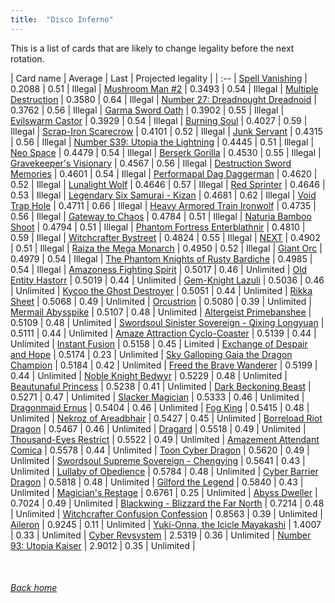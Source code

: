 ```yaml
---
title:  "Disco Inferno"
---
```


This is a list of cards that are likely to change legality before the next rotation.

| Card name | Average | Last | Projected legality |
| :-- |
[Spell Vanishing](https://db.ygoprodeck.com/card/?search=Spell%20Vanishing) | 0.2088 | 0.51 | Illegal |
[Mushroom Man #2](https://db.ygoprodeck.com/card/?search=Mushroom%20Man%20#2) | 0.3493 | 0.54 | Illegal |
[Multiple Destruction](https://db.ygoprodeck.com/card/?search=Multiple%20Destruction) | 0.3580 | 0.64 | Illegal |
[Number 27: Dreadnought Dreadnoid](https://db.ygoprodeck.com/card/?search=Number%2027:%20Dreadnought%20Dreadnoid) | 0.3762 | 0.56 | Illegal |
[Garma Sword Oath](https://db.ygoprodeck.com/card/?search=Garma%20Sword%20Oath) | 0.3902 | 0.55 | Illegal |
[Evilswarm Castor](https://db.ygoprodeck.com/card/?search=Evilswarm%20Castor) | 0.3929 | 0.54 | Illegal |
[Burning Soul](https://db.ygoprodeck.com/card/?search=Burning%20Soul) | 0.4027 | 0.59 | Illegal |
[Scrap-Iron Scarecrow](https://db.ygoprodeck.com/card/?search=Scrap-Iron%20Scarecrow) | 0.4101 | 0.52 | Illegal |
[Junk Servant](https://db.ygoprodeck.com/card/?search=Junk%20Servant) | 0.4315 | 0.56 | Illegal |
[Number S39: Utopia the Lightning](https://db.ygoprodeck.com/card/?search=Number%20S39:%20Utopia%20the%20Lightning) | 0.4445 | 0.51 | Illegal |
[Neo Space](https://db.ygoprodeck.com/card/?search=Neo%20Space) | 0.4479 | 0.54 | Illegal |
[Berserk Gorilla](https://db.ygoprodeck.com/card/?search=Berserk%20Gorilla) | 0.4530 | 0.55 | Illegal |
[Gravekeeper's Visionary](https://db.ygoprodeck.com/card/?search=Gravekeeper's%20Visionary) | 0.4567 | 0.56 | Illegal |
[Destruction Sword Memories](https://db.ygoprodeck.com/card/?search=Destruction%20Sword%20Memories) | 0.4601 | 0.54 | Illegal |
[Performapal Dag Daggerman](https://db.ygoprodeck.com/card/?search=Performapal%20Dag%20Daggerman) | 0.4620 | 0.52 | Illegal |
[Lunalight Wolf](https://db.ygoprodeck.com/card/?search=Lunalight%20Wolf) | 0.4646 | 0.57 | Illegal |
[Red Sprinter](https://db.ygoprodeck.com/card/?search=Red%20Sprinter) | 0.4646 | 0.53 | Illegal |
[Legendary Six Samurai - Kizan](https://db.ygoprodeck.com/card/?search=Legendary%20Six%20Samurai%20-%20Kizan) | 0.4681 | 0.62 | Illegal |
[Void Trap Hole](https://db.ygoprodeck.com/card/?search=Void%20Trap%20Hole) | 0.4711 | 0.66 | Illegal |
[Heavy Armored Train Ironwolf](https://db.ygoprodeck.com/card/?search=Heavy%20Armored%20Train%20Ironwolf) | 0.4735 | 0.56 | Illegal |
[Gateway to Chaos](https://db.ygoprodeck.com/card/?search=Gateway%20to%20Chaos) | 0.4784 | 0.51 | Illegal |
[Naturia Bamboo Shoot](https://db.ygoprodeck.com/card/?search=Naturia%20Bamboo%20Shoot) | 0.4794 | 0.51 | Illegal |
[Phantom Fortress Enterblathnir](https://db.ygoprodeck.com/card/?search=Phantom%20Fortress%20Enterblathnir) | 0.4810 | 0.59 | Illegal |
[Witchcrafter Bystreet](https://db.ygoprodeck.com/card/?search=Witchcrafter%20Bystreet) | 0.4824 | 0.55 | Illegal |
[NEXT](https://db.ygoprodeck.com/card/?search=NEXT) | 0.4902 | 0.51 | Illegal |
[Raiza the Mega Monarch](https://db.ygoprodeck.com/card/?search=Raiza%20the%20Mega%20Monarch) | 0.4950 | 0.52 | Illegal |
[Giant Orc](https://db.ygoprodeck.com/card/?search=Giant%20Orc) | 0.4979 | 0.54 | Illegal |
[The Phantom Knights of Rusty Bardiche](https://db.ygoprodeck.com/card/?search=The%20Phantom%20Knights%20of%20Rusty%20Bardiche) | 0.4985 | 0.54 | Illegal |
[Amazoness Fighting Spirit](https://db.ygoprodeck.com/card/?search=Amazoness%20Fighting%20Spirit) | 0.5017 | 0.46 | Unlimited |
[Old Entity Hastorr](https://db.ygoprodeck.com/card/?search=Old%20Entity%20Hastorr) | 0.5019 | 0.44 | Unlimited |
[Gem-Knight Lazuli](https://db.ygoprodeck.com/card/?search=Gem-Knight%20Lazuli) | 0.5036 | 0.46 | Unlimited |
[Kycoo the Ghost Destroyer](https://db.ygoprodeck.com/card/?search=Kycoo%20the%20Ghost%20Destroyer) | 0.5051 | 0.44 | Unlimited |
[Rikka Sheet](https://db.ygoprodeck.com/card/?search=Rikka%20Sheet) | 0.5068 | 0.49 | Unlimited |
[Orcustrion](https://db.ygoprodeck.com/card/?search=Orcustrion) | 0.5080 | 0.39 | Unlimited |
[Mermail Abysspike](https://db.ygoprodeck.com/card/?search=Mermail%20Abysspike) | 0.5107 | 0.48 | Unlimited |
[Altergeist Primebanshee](https://db.ygoprodeck.com/card/?search=Altergeist%20Primebanshee) | 0.5109 | 0.48 | Unlimited |
[Swordsoul Sinister Sovereign - Qixing Longyuan](https://db.ygoprodeck.com/card/?search=Swordsoul%20Sinister%20Sovereign%20-%20Qixing%20Longyuan) | 0.5111 | 0.44 | Unlimited |
[Amaze Attraction Cyclo-Coaster](https://db.ygoprodeck.com/card/?search=Amaze%20Attraction%20Cyclo-Coaster) | 0.5139 | 0.44 | Unlimited |
[Instant Fusion](https://db.ygoprodeck.com/card/?search=Instant%20Fusion) | 0.5158 | 0.45 | Limited |
[Exchange of Despair and Hope](https://db.ygoprodeck.com/card/?search=Exchange%20of%20Despair%20and%20Hope) | 0.5174 | 0.23 | Unlimited |
[Sky Galloping Gaia the Dragon Champion](https://db.ygoprodeck.com/card/?search=Sky%20Galloping%20Gaia%20the%20Dragon%20Champion) | 0.5184 | 0.42 | Unlimited |
[Freed the Brave Wanderer](https://db.ygoprodeck.com/card/?search=Freed%20the%20Brave%20Wanderer) | 0.5199 | 0.44 | Unlimited |
[Noble Knight Bedwyr](https://db.ygoprodeck.com/card/?search=Noble%20Knight%20Bedwyr) | 0.5229 | 0.48 | Unlimited |
[Beautunaful Princess](https://db.ygoprodeck.com/card/?search=Beautunaful%20Princess) | 0.5238 | 0.41 | Unlimited |
[Dark Beckoning Beast](https://db.ygoprodeck.com/card/?search=Dark%20Beckoning%20Beast) | 0.5271 | 0.47 | Unlimited |
[Slacker Magician](https://db.ygoprodeck.com/card/?search=Slacker%20Magician) | 0.5333 | 0.46 | Unlimited |
[Dragonmaid Ernus](https://db.ygoprodeck.com/card/?search=Dragonmaid%20Ernus) | 0.5404 | 0.46 | Unlimited |
[Fog King](https://db.ygoprodeck.com/card/?search=Fog%20King) | 0.5415 | 0.48 | Unlimited |
[Nekroz of Areadbhair](https://db.ygoprodeck.com/card/?search=Nekroz%20of%20Areadbhair) | 0.5427 | 0.45 | Unlimited |
[Borreload Riot Dragon](https://db.ygoprodeck.com/card/?search=Borreload%20Riot%20Dragon) | 0.5467 | 0.46 | Unlimited |
[Dragard](https://db.ygoprodeck.com/card/?search=Dragard) | 0.5518 | 0.49 | Unlimited |
[Thousand-Eyes Restrict](https://db.ygoprodeck.com/card/?search=Thousand-Eyes%20Restrict) | 0.5522 | 0.49 | Unlimited |
[Amazement Attendant Comica](https://db.ygoprodeck.com/card/?search=Amazement%20Attendant%20Comica) | 0.5578 | 0.44 | Unlimited |
[Toon Cyber Dragon](https://db.ygoprodeck.com/card/?search=Toon%20Cyber%20Dragon) | 0.5620 | 0.49 | Unlimited |
[Swordsoul Supreme Sovereign - Chengying](https://db.ygoprodeck.com/card/?search=Swordsoul%20Supreme%20Sovereign%20-%20Chengying) | 0.5641 | 0.43 | Unlimited |
[Lullaby of Obedience](https://db.ygoprodeck.com/card/?search=Lullaby%20of%20Obedience) | 0.5784 | 0.48 | Unlimited |
[Cyber Barrier Dragon](https://db.ygoprodeck.com/card/?search=Cyber%20Barrier%20Dragon) | 0.5818 | 0.48 | Unlimited |
[Gilford the Legend](https://db.ygoprodeck.com/card/?search=Gilford%20the%20Legend) | 0.5840 | 0.43 | Unlimited |
[Magician's Restage](https://db.ygoprodeck.com/card/?search=Magician's%20Restage) | 0.6761 | 0.25 | Unlimited |
[Abyss Dweller](https://db.ygoprodeck.com/card/?search=Abyss%20Dweller) | 0.7024 | 0.49 | Unlimited |
[Blackwing - Blizzard the Far North](https://db.ygoprodeck.com/card/?search=Blackwing%20-%20Blizzard%20the%20Far%20North) | 0.7214 | 0.48 | Unlimited |
[Witchcrafter Confusion Confession](https://db.ygoprodeck.com/card/?search=Witchcrafter%20Confusion%20Confession) | 0.8563 | 0.39 | Unlimited |
[Aileron](https://db.ygoprodeck.com/card/?search=Aileron) | 0.9245 | 0.11 | Unlimited |
[Yuki-Onna, the Icicle Mayakashi](https://db.ygoprodeck.com/card/?search=Yuki-Onna,%20the%20Icicle%20Mayakashi) | 1.4007 | 0.33 | Unlimited |
[Cyber Revsystem](https://db.ygoprodeck.com/card/?search=Cyber%20Revsystem) | 2.5319 | 0.36 | Unlimited |
[Number 93: Utopia Kaiser](https://db.ygoprodeck.com/card/?search=Number%2093:%20Utopia%20Kaiser) | 2.9012 | 0.35 | Unlimited |

<br>

###### [Back home](index)